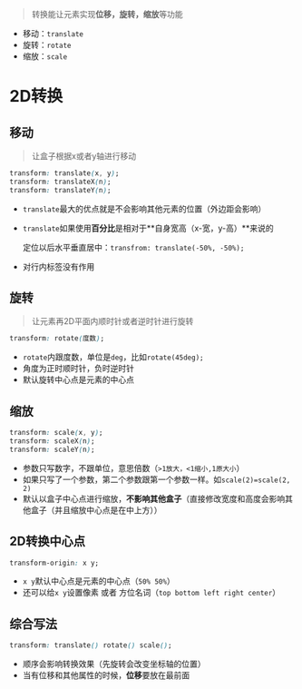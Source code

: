 > 转换能让元素实现**位移，旋转，缩放**等功能

- 移动：`translate`
- 旋转：`rotate`
- 缩放：`scale`

# 2D转换

## 移动

> 让盒子根据x或者y轴进行移动

```css
transform: translate(x, y);
transform: translateX(n);
transform: translateY(n);
```

- `translate`最大的优点就是不会影响其他元素的位置（外边距会影响）

- `translate`如果使用**百分比**是相对于**自身宽高（x-宽，y-高）**来说的

  定位以后水平垂直居中：`transfrom: translate(-50%, -50%);`

- 对行内标签没有作用

## 旋转

> 让元素再2D平面内顺时针或者逆时针进行旋转

```css
transform: rotate(度数);
```

- `rotate`内跟度数，单位是`deg`，比如`rotate(45deg);`
- 角度为正时顺时针，负时逆时针
- 默认旋转中心点是元素的中心点

## 缩放

```css
transform: scale(x, y);
transform: scaleX(n);
transform: scaleY(n);
```

- 参数只写数字，不跟单位，意思倍数（`>1放大，<1缩小,1原大小`）
- 如果只写了一个参数，第二个参数跟第一个参数一样。如`scale(2)=scale(2, 2)`
- 默认以盒子中心点进行缩放，**不影响其他盒子**（直接修改宽度和高度会影响其他盒子（并且缩放中心点是在中上方））

## 2D转换中心点

```css
transform-origin: x y;
```

- `x y`默认中心点是元素的中心点（`50% 50%`）
- 还可以给`x y`设置像素 或者 方位名词（`top bottom left right center`）

## 综合写法

```css
transform: translate() rotate() scale();
```

- 顺序会影响转换效果（先旋转会改变坐标轴的位置）
- 当有位移和其他属性的时候，**位移**要放在最前面